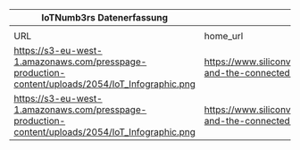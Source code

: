 |IoTNumb3rs Datenerfassung|||||||||||
| ---- | ---- | ---- | ---- | ---- | ---- | ---- | ---- | ---- | ---- | ---- |
||||||||||||
|URL|home_url|filename|device_class|device_count|market_class|market_volume|prognosis_year|publication_year|authorship_class|Dropbox folder|
|https://s3-eu-west-1.amazonaws.com/presspage-production-content/uploads/2054/IoT_Infographic.png|https://www.siliconvalleywatcher.com/jasper-and-the-connected-car/|file1_IoT_Infographic.png|generic IoT|50000000000|||2025|2015|journalist|marielledemuth/20181211-2100|
|https://s3-eu-west-1.amazonaws.com/presspage-production-content/uploads/2054/IoT_Infographic.png|https://www.siliconvalleywatcher.com/jasper-and-the-connected-car/|file1_IoT_Infographic.png|||size|7.1E+12|2020|2015|journalist|marielledemuth/20181211-2100|
